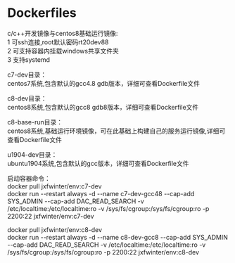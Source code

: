 # Dockerfiles
c/c++开发镜像与centos8基础运行镜像:  
1 可ssh连接,root默认密码rt20dev88  
2 可支持容器内挂载windows共享文件夹  
3 支持systemd  

c7-dev目录：  
centos7系统,包含默认的gcc4.8 gdb版本，详细可查看Dockerfile文件   

c8-dev目录：  
centos8系统,包含默认的gcc8 gdb8版本，详细可查看Dockerfile文件  

c8-base-run目录：  
centos8系统,基础运行环境镜像，可在此基础上构建自己的服务运行镜像,详细可查看Dockerfile文件  

u1904-dev目录：  
ubuntu1904系统,包含默认的gcc版本，详细可查看Dockerfile文件  
  
启动容器命令：  
docker pull jxfwinter/env:c7-dev  
docker run --restart always -d --name c7-dev-gcc48 --cap-add SYS_ADMIN --cap-add DAC_READ_SEARCH -v /etc/localtime:/etc/localtime:ro -v /sys/fs/cgroup:/sys/fs/cgroup:ro -p 2200:22 jxfwinter/env:c7-dev  

docker pull jxfwinter/env:c8-dev  
docker run --restart always -d --name c8-dev-gcc8 --cap-add SYS_ADMIN --cap-add DAC_READ_SEARCH -v /etc/localtime:/etc/localtime:ro -v /sys/fs/cgroup:/sys/fs/cgroup:ro -p 2200:22 jxfwinter/env:c8-dev  
